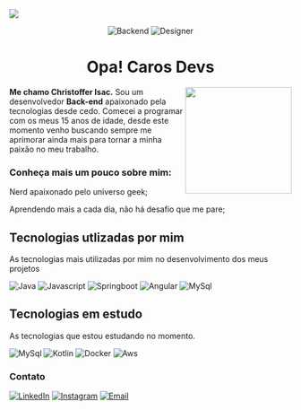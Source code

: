 <img align="center" src="https://gist.githubusercontent.com/ChristofferIsac/71f315fa1b9a79c497bde525e67118db/raw/0b563b0200c3eada211b7a36853eb2f10ec31f04/Banner.svg">

<div align="center">
  


![Backend](https://img.shields.io/badge/Desenvolvedor-BackEnd-0066FF?style=for-the-badge&logo=vscode&logoColor=white)
![Designer](https://img.shields.io/badge/Designer-UX/UI-0066FF?style=for-the-badge&logo=vscode&logoColor=white)

</div>

<h1 align="center"> Opa! Caros Devs </h1>


<img align="right" width="190" src="https://gist.githubusercontent.com/ChristofferIsac/b0fcdf9f0a44dfa5746b15815eaabd75/raw/819eb482629187f45e9ebab01660897939b55dc6/NoteGithub.svg">

<div>
 <p> 
 <b>Me chamo Christoffer Isac.</b> Sou um desenvolvedor <b>Back-end</b> apaixonado pela tecnologias desde cedo. Comecei a programar com os meus 15 anos de idade, desde este momento
 venho buscando sempre me aprimorar ainda mais para tornar a minha paixão no meu trabalho.
 </p>

<h3>Conheça mais um pouco sobre mim: </h3>

<p>
 Nerd apaixonado pelo universo geek;
  
 Aprendendo mais a cada dia, não há desafio que me pare; 
  
</p>

</div>

<div align="left"> 

## Tecnologias utlizadas por mim
<p>As tecnologias mais utilizadas por mim no desenvolvimento dos meus projetos</p>
<p grid-gap="20px">

![Java](https://img.shields.io/badge/Java-0066FF?style=for-the-badge&logo=vscode&logoColor=white)
![Javascript](https://img.shields.io/badge/Javascript-0066FF?style=for-the-badge&logo=vscode&logoColor=white)
![Springboot](https://img.shields.io/badge/Springboot-0066FF?style=for-the-badge&logo=vscode&logoColor=white)
![Angular](https://img.shields.io/badge/Angular-0066FF?style=for-the-badge&logo=vscode&logoColor=white)
![MySql](https://img.shields.io/badge/MySQL-0066FF?style=for-the-badge&logo=vscode&logoColor=white)

<!--   <a href="https://skillicons.dev">
      <img src="https://skillicons.dev/icons?i=vscode,idea,java,kotlin,cs,cpp" />
  </a> -->

</p>

## Tecnologias em estudo
<p>As tecnologias que estou estudando no momento.</p>

<p grid-gap="20px">

![MySql](https://img.shields.io/badge/MySQL-0066FF?style=for-the-badge&logo=vscode&logoColor=white)
![Kotlin](https://img.shields.io/badge/Kotlin-0066FF?style=for-the-badge&logo=vscode&logoColor=white)
![Docker](https://img.shields.io/badge/Docker-0066FF?style=for-the-badge&logo=vscode&logoColor=white)
![Aws](https://img.shields.io/badge/Aws-0066FF?style=for-the-badge&logo=vscode&logoColor=white)

</p>
</div>

<div align="left">

### Contato
[![LinkedIn](https://img.shields.io/badge/-LinkedIn-000?style=for-the-badge&logo=linkedin&logoColor=0066FF&color:FFF)](https://www.linkedin.com/in/christoffer-isac-539b1b204/)
[![Instagram](https://img.shields.io/badge/-Instagram-000?style=for-the-badge&logo=instagram&logoColor=0066FF&color:FFF)](https://www.instagram.com/isacevolve/)
[![Email](https://img.shields.io/badge/-Email-000?style=for-the-badge&logo=Gmail&logoColor=0066FF&color:FFF)](mailto:christofferprofissao@gmail.com)
</div>
</div>



